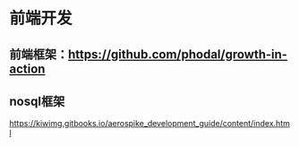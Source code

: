 # 前端开发

## 前端框架：https://github.com/phodal/growth-in-action

## nosql框架

https://kiwimg.gitbooks.io/aerospike_development_guide/content/index.html